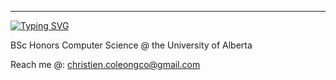 ----------------------------------------
[![Typing SVG](https://readme-typing-svg.demolab.com?font=Fira+Code&pause=1000&width=435&separator=%3C&lines=+while+(walk)+%7B+walk+%3D+walk-%3Enext;+%7D)](https://git.io/typing-svg)

BSc Honors Computer Science @ the University of Alberta


Reach me @: christien.coleongco@gmail.com

<!--
**Chris-Coleongco/Chris-Coleongco** is a ✨ _special_ ✨ repository because its `README.md` (this file) appears on your GitHub profile.

Here are some ideas to get you started:

- 🔭 I’m currently working on ...
- 🌱 I’m currently learning ...
- 👯 I’m looking to collaborate on ...
- 🤔 I’m looking for help with ...
- 💬 Ask me about ...
- 📫 How to reach me: ...
- 😄 Pronouns: ...
- ⚡ Fun fact: ...
-->
